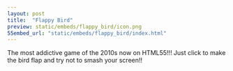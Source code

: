 ```yaml
---
layout: post
title:  "Flappy Bird"
preview: static/embeds/flappy_bird/icon.png
55embed_url: "static/embeds/flappy_bird/index.html"
---
```

The most addictive game of the 2010s now on HTML55!!! Just click to make the bird flap and try not to smash your screen!!